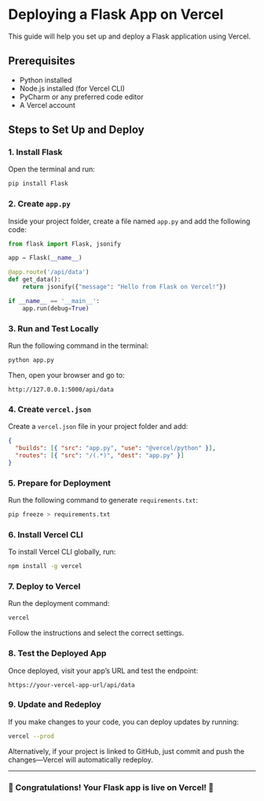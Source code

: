 # Deploying a Flask App on Vercel

This guide will help you set up and deploy a Flask application using Vercel.

## Prerequisites
- Python installed
- Node.js installed (for Vercel CLI)
- PyCharm or any preferred code editor
- A Vercel account

## Steps to Set Up and Deploy

### 1. Install Flask
Open the terminal and run:
```sh
pip install Flask
```

### 2. Create `app.py`
Inside your project folder, create a file named `app.py` and add the following code:
```python
from flask import Flask, jsonify

app = Flask(__name__)

@app.route('/api/data')
def get_data():
    return jsonify({"message": "Hello from Flask on Vercel!"})

if __name__ == '__main__':
    app.run(debug=True)
```

### 3. Run and Test Locally
Run the following command in the terminal:
```sh
python app.py
```
Then, open your browser and go to:
```
http://127.0.0.1:5000/api/data
```

### 4. Create `vercel.json`
Create a `vercel.json` file in your project folder and add:
```json
{
  "builds": [{ "src": "app.py", "use": "@vercel/python" }],
  "routes": [{ "src": "/(.*)", "dest": "app.py" }]
}
```

### 5. Prepare for Deployment
Run the following command to generate `requirements.txt`:
```sh
pip freeze > requirements.txt
```

### 6. Install Vercel CLI
To install Vercel CLI globally, run:
```sh
npm install -g vercel
```

### 7. Deploy to Vercel
Run the deployment command:
```sh
vercel
```
Follow the instructions and select the correct settings.

### 8. Test the Deployed App
Once deployed, visit your app’s URL and test the endpoint:
```
https://your-vercel-app-url/api/data
```

### 9. Update and Redeploy
If you make changes to your code, you can deploy updates by running:
```sh
vercel --prod
```
Alternatively, if your project is linked to GitHub, just commit and push the changes—Vercel will automatically redeploy.

---
### 🎉 Congratulations! Your Flask app is live on Vercel! 🎉


